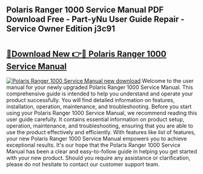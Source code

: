 ## Polaris Ranger 1000 Service Manual PDF Download Free - Part-yNu User Guide Repair - Service Owner Edition j3c91

# <h2><a href="http://bc39214.oget.top/?id=Polaris+Ranger+1000+Service+Manual">🔗Download New 👉🔴 Polaris Ranger 1000 Service Manual</a></h2>

[![Polaris Ranger 1000 Service Manual new download](https://i.imgur.com/5g1atiW.png)](http://bc39214.oget.top/?id=Polaris+Ranger+1000+Service+Manual)
Welcome to the user manual for your newly upgraded Polaris Ranger 1000 Service Manual. This comprehensive guide is intended to help you understand and operate your product successfully. You will find detailed information on features, installation, operation, maintenance, and troubleshooting. Before you start using your Polaris Ranger 1000 Service Manual, we recommend reading this user guide carefully. It contains essential information on product setup, operation, maintenance, and troubleshooting, ensuring that you are able to use the product effectively and efficiently. With features like list of features, your new Polaris Ranger 1000 Service Manual empowers you to achieve exceptional results. It's our hope that the Polaris Ranger 1000 Service Manual has been a clear and easy-to-follow guide in helping you get started with your new product. Should you require any assistance or clarification, please do not hesitate to contact our customer support team.
